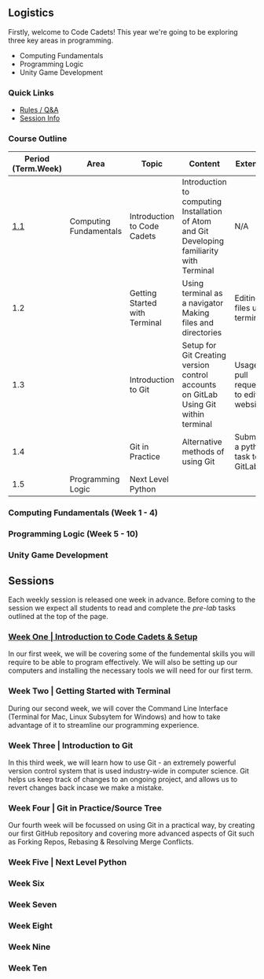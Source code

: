 [//]: # (This is the plan for Year Seven)

## Logistics

Firstly, welcome to Code Cadets! This year we're going to be exploring three key areas in programming.

- Computing Fundamentals
- Programming Logic
- Unity Game Development

### Quick Links

- [Rules / Q&A](guide.md)
- [Session Info](sessions.md)

### Course Outline

| Period (Term.Week) | Area                   | Topic                         | Content                                                                                     | Extension                                   |
|-----|------------------------|-------------------------------|---------------------------------------------------------------------------------------------|---------------------------------------------|
| [1.1](one.md)                | Computing Fundamentals | Introduction to Code Cadets   | Introduction to computing Installation of Atom and Git Developing familiarity with Terminal | N/A                                         |
| 1.2                |                        | Getting Started with Terminal | Using terminal as a navigator Making files and directories                                  | Editing files using terminal                |
| 1.3                |                        | Introduction to Git           | Setup for Git Creating version control accounts on GitLab Using Git within terminal         | Usage of pull requests to edit this website |
| 1.4                |                        | Git in Practice               | Alternative methods of using Git                                                            | Submitting a python task to GitLab          |
| 1.5                | Programming Logic      | Next Level Python             |                                                                                             |                                             |

### Computing Fundamentals (Week 1 - 4)

### Programming Logic (Week 5 - 10)

### Unity Game Development

## Sessions

Each weekly session is released one week in advance. Before coming to the session we expect all students to read and complete the *pre-lab* tasks outlined at the top of the page.

### [Week One | Introduction to Code Cadets & Setup](one.md)

In our first week, we will be covering some of the fundemental skills you will require to be able to program effectively. We will also be setting up our computers and installing the necessary tools we will need for our first term.

###  Week Two | Getting Started with Terminal

During our second week, we will cover the Command Line Interface (Terminal for Mac, Linux Subsytem for Windows) and how to take advantage of it to streamline our programming experience.

###  Week Three | Introduction to Git

In this third week, we will learn how to use Git - an extremely powerful version control system that is used industry-wide in computer science. Git helps us keep track of changes to an ongoing project, and allows us to revert changes back incase we make a mistake.

###  Week Four | Git in Practice/Source Tree

Our fourth week will be focussed on using Git in a practical way, by creating our first GitHub repository and covering more advanced aspects of Git such as Forking Repos, Rebasing & Resolving Merge Conflicts.

###  Week Five | Next Level Python

###  Week Six

###  Week Seven

###  Week Eight

### Week Nine

### Week Ten

